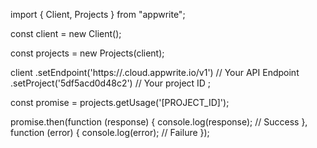 import { Client, Projects } from "appwrite";

const client = new Client();

const projects = new Projects(client);

client
    .setEndpoint('https://<REGION>.cloud.appwrite.io/v1') // Your API Endpoint
    .setProject('5df5acd0d48c2') // Your project ID
;

const promise = projects.getUsage('[PROJECT_ID]');

promise.then(function (response) {
    console.log(response); // Success
}, function (error) {
    console.log(error); // Failure
});